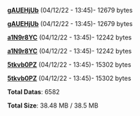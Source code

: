 [**gAUEHjUb**](/data/gAUEHjUb.txt) (04/12/22 - 13:45)- 12679 bytes

[**gAUEHjUb**](/data/gAUEHjUb.txt) (04/12/22 - 13:45)- 12679 bytes

[**a1N9r8YC**](/data/a1N9r8YC.txt) (04/12/22 - 13:45)- 12242 bytes

[**a1N9r8YC**](/data/a1N9r8YC.txt) (04/12/22 - 13:45)- 12242 bytes

[**5tkvb0PZ**](/data/5tkvb0PZ.txt) (04/12/22 - 13:45)- 15302 bytes

[**5tkvb0PZ**](/data/5tkvb0PZ.txt) (04/12/22 - 13:45)- 15302 bytes

**Total Datas**: 6582

**Total Size**: 38.48 MB / 38.5 MB